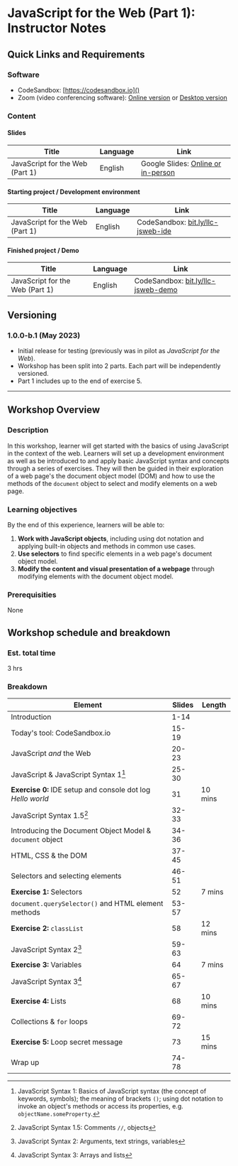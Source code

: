 # JavaScript for the Web (Part 1): Instructor Notes

## Quick Links and Requirements

### Software

* CodeSandbox: [https://codesandbox.io]()
* Zoom (video conferencing software): [Online version](https://zoom.us) or [Desktop version](https://zoom.us/download)

### Content

#### __Slides__

Title | Language | Link 
--- | --- | ---
JavaScript for the Web (Part 1) | English | Google Slides: [Online or in-person](https://docs.google.com/presentation/d/1qD9WIVqXdVBYNJKsi56jDBqspmrNbFa5BZaEzTEDS0c/edit?usp=share_link)


#### __Starting project / Development environment__

Title | Language | Link 
--- | --- | ---
JavaScript for the Web (Part 1) | English | CodeSandbox: [bit.ly/llc-jsweb-ide](https://bit.ly/llc-jsweb-ide)

#### __Finished project / Demo__
Title | Language | Link 
--- | --- | ---
JavaScript for the Web (Part 1) | English | CodeSandbox: [bit.ly/llc-jsweb-demo](https://bit.ly/llc-jsweb-demo)

## Versioning
### 1.0.0-b.1 (May 2023)
* Initial release for testing (previously was in pilot as _JavaScript for the Web_).
* Workshop has been split into 2 parts. Each part will be independently versioned.
* Part 1 includes up to the end of exercise 5.

---

## Workshop Overview

### Description

In this workshop, learner will get started with the basics of using JavaScript in the context of the web. Learners will set up a development environment as well as be introduced to and apply basic JavaScript syntax and concepts through a series of exercises. They will then be guided in their exploration of a web page's the document object model (DOM) and how to use the methods of the `document` object to select and modify elements on a web page. 

### Learning objectives

By the end of this experience, learners will be able to:
1. __Work with JavaScript objects__, including using dot notation and applying built-in objects and methods in common use cases.
2. __Use selectors__ to find specific elements in a web page's document object model.
3. __Modify the content and visual presentation of a webpage__ through modifying elements with the document object model.

### Prerequisities
None

## Workshop schedule and breakdown

### Est. total time
3 hrs 

### Breakdown

Element | Slides | Length
--- | --- | ---
Introduction | 1-14 |
Today's tool: CodeSandbox.io | 15-19 |
JavaScript _and_ the Web | 20-23 |
JavaScript & JavaScript Syntax 1[^syntax-1] | 25-30
__Exercise 0:__ IDE setup and console dot log _Hello world_ | 31 | 10 mins 
JavaScript Syntax 1.5[^syntax-1.5] | 32-33
Introducing the Document Object Model & `document` object | 34-36
HTML, CSS & the DOM | 37-45 |
Selectors and selecting elements | 46-51 |
__Exercise 1:__ Selectors | 52 | 7 mins
`document.querySelector()` and HTML element methods | 53-57 |
__Exercise 2:__ `classList` | 58 | 12 mins
JavaScript Syntax 2[^syntax-2] | 59-63 |
__Exercise 3:__ Variables | 64 | 7 mins
JavaScript Syntax 3[^syntax-3] | 65-67 |
__Exercise 4:__ Lists | 68 | 10 mins
Collections & `for` loops | 69-72 | 
__Exercise 5:__ Loop secret message | 73 | 15 mins
Wrap up | 74-78 | 

[^syntax-1]: JavaScript Syntax 1: Basics of JavaScript syntax (the concept of keywords, symbols); the meaning of brackets `()`; using dot notation to invoke an object's methods or access its properties, e.g. `objectName.someProperty`.
[^syntax-1.5]: JavaScript Syntax 1.5: Comments `//`, objects
[^syntax-2]: JavaScript Syntax 2: Arguments, text strings, variables
[^syntax-3]: JavaScript Syntax 3: Arrays and lists
